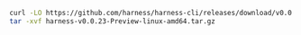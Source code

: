 ```bash
curl -LO https://github.com/harness/harness-cli/releases/download/v0.0.23-Preview/harness-v0.0.23-Preview-linux-amd64.tar.gz
tar -xvf harness-v0.0.23-Preview-linux-amd64.tar.gz
```

<!---
Non Scarf cURL
curl -LO https://github.com/harness/harness-cli/releases/download/v0.0.23-Preview/harness-v0.0.23-Preview-linux-amd64.tar.gz
-->

<!---
Scarf cURL
curl -LO harness.gateway.scarf.sh/v0.0.23-Preview/harness-v0.0.23-Preview-linux-amd64.tar.gz
-->
